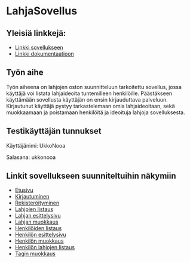 # LahjaSovellus

## Yleisiä linkkejä:

* [Linkki sovellukseen](http://mihamaki.users.cs.helsinki.fi/tsoha/)
* [Linkki dokumentaatioon](/doc/dokumentaatio.pdf)

## Työn aihe

Työn aiheena on lahjojen oston suunnitteluun tarkoitettu sovellus, jossa käyttäjä voi listata lahjaideoita tuntemilleen henkilöille. Päästäkseen käyttämään sovellusta käyttäjän on ensin kirjauduttava palveluun. Kirjautunut käyttäjä pystyy tarkastelemaan omia lahjaideoitaan, sekä muokkaamaan ja poistamaan henkilöitä ja ideoituja lahjoja sovelluksesta. 

## Testikäyttäjän tunnukset

Käyttäjänimi: UkkoNooa

Salasana: ukkonooa

## Linkit sovellukseen suunniteltuihin näkymiin

* [Etusivu](http://mihamaki.users.cs.helsinki.fi/tsoha/)
* [Kirjautuminen](http://mihamaki.users.cs.helsinki.fi/tsoha/login)
* [Rekisteröityminen](http://mihamaki.users.cs.helsinki.fi/tsoha/register)
* [Lahjojen listaus](http://mihamaki.users.cs.helsinki.fi/tsoha/gifts)
* [Lahjan esittelysivu](http://mihamaki.users.cs.helsinki.fi/tsoha/gifts/1)
* [Lahjan muokkaus](http://mihamaki.users.cs.helsinki.fi/tsoha/gifts/1/edit)
* [Henkilöiden listaus](http://mihamaki.users.cs.helsinki.fi/tsoha/people)
* [Henkilön esittelysivu](http://mihamaki.users.cs.helsinki.fi/tsoha/people/1)
* [Henkilön muokkaus](http://mihamaki.users.cs.helsinki.fi/tsoha/people/1/edit)
* [Henkilön lahjojen listaus](http://mihamaki.users.cs.helsinki.fi/tsoha/gifts/person/1)
* [Tagin muokkaus](http://mihamaki.users.cs.helsinki.fi/tsoha/tags/1/edit)
